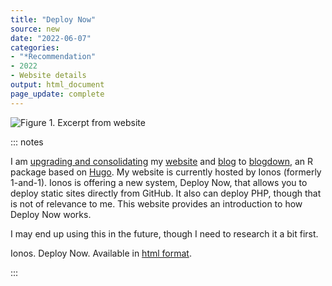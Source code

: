 ```yaml
---
title: "Deploy Now"
source: new
date: "2022-06-07"
categories:
- "*Recommendation"
- 2022
- Website details
output: html_document
page_update: complete
---
```


![Figure 1. Excerpt from website](http://www.pmean.com/new-images/22/deploy-now-01.png)

::: notes

I am [upgrading and consolidating][sim3a] my [website][sim5] and [blog][sim6] to [blogdown][blog1], an R package based on [Hugo][hugo1]. My website is currently hosted by Ionos (formerly 1-and-1). Ionos is offering a new system, Deploy Now, that allows you to deploy static sites directly from GitHub. It also can deploy PHP, though that is not of relevance to me. This website provides an introduction to how Deploy Now works.

I may end up using this in the future, though I need to research it a bit first.

Ionos. Deploy Now. Available in [html format][ion1].

[ion1]: https://docs.ionos.space/docs/
[ion2]: https://www.ionos.com/

[blog1]: https://bookdown.org/yihui/blogdown/
[hugo1]: https://gohugo.io/

[sim3a]: http://new.pmean.com/
[sim5]: http://www.pmean.com/original_site.html
[sim6]: http://blog.pmean.com/

:::
